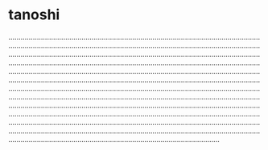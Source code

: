 # tanoshi

........................................................................................................................................................................................................................................................................................................................................................................................................................................................................................................................................................................................................................................................................................................................................................................................................................................................................................................................................................................................................................................................................................................................................................................................................................................................................................................................................................................................................................................................................................................................................................................................................................................................